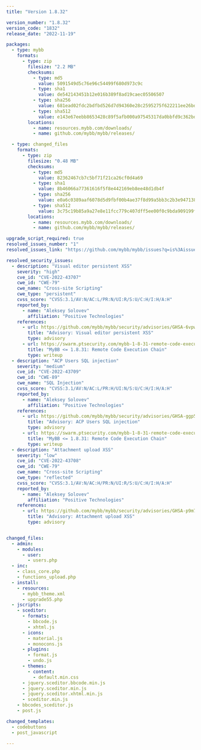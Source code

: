 ```yaml
---
title: "Version 1.8.32"

version_number: "1.8.32"
version_code: "1832"
release_date: "2022-11-19"

packages:
  - type: mybb
    formats:
      - type: zip
        filesize: "2.2 MB"
        checksums:
          - type: md5
            value: 5091549d5c76e96c54499f680d973c9c
          - type: sha1
            value: de542143451b12e016b389f8ad19caec05506507
          - type: sha256
            value: 681ead02fdc2bdfbd526d7d94360e28c2595275f622211ee26bdc0aa9bf3f9bd
          - type: sha512
            value: e143e67eebb8653428c89f5afb000a97545317da0bbfd9c362bd92341635a0542d41f32c8ef25e9d9cefcc4a779973bae2ca3fe13268858b243ada24af712200
        locations:
          - name: resources.mybb.com/downloads/
          - name: github.com/mybb/mybb/releases/

  - type: changed_files
    formats:
      - type: zip
        filesize: "0.48 MB"
        checksums:
          - type: md5
            value: 82362467cb7c5bf71f21ca26cf0d4a69
          - type: sha1
            value: 8b46066a77361616f5f8e442169eb8ee48d1db4f
          - type: sha256
            value: e0a6c0389aaf6078d5d9fbf00b4ae37f8d99a5bb3c2b3e9471381ddfec810cbb
          - type: sha512
            value: 3c75c19b85a9a27e8e11fcc779c407dff5ee00f0c9bda909199f69d2597cf6378c5e9c0559d4ea30e30cfba68d0b7b234ed821e11e7d066122b8d85f81d5b17c
        locations:
          - name: resources.mybb.com/downloads/
          - name: github.com/mybb/mybb/releases/

upgrade_script_required: true
resolved_issues_number: "1"
resolved_issues_link: "https://github.com/mybb/mybb/issues?q=is%3Aissue+is%3Aclosed+label%3As%3Aresolved+-label%3Adev-branch+milestone%3A1.8.32"

resolved_security_issues:
  - description: "Visual editor persistent XSS"
    severity: "high"
    cve_id: "CVE-2022-43707"
    cwe_id: "CWE-79"
    cwe_name: "Cross-site Scripting"
    cwe_type: "persistent"
    cvss_score: "CVSS:3.1/AV:N/AC:L/PR:N/UI:R/S:U/C:H/I:H/A:H"
    reported_by:
      - name: "Aleksey Solovev"
        affiliation: "Positive Technologies"
    references:
      - url: https://github.com/mybb/mybb/security/advisories/GHSA-6vpw-m83q-27px
        title: "Advisory: Visual editor persistent XSS"
        type: advisory
      - url: https://swarm.ptsecurity.com/mybb-1-8-31-remote-code-execution-chain/
        title: "MyBB <= 1.8.31: Remote Code Execution Chain"
        type: writeup
  - description: "ACP Users SQL injection"
    severity: "medium"
    cve_id: "CVE-2022-43709"
    cwe_id: "CWE-89"
    cwe_name: "SQL Injection"
    cvss_score: "CVSS:3.1/AV:N/AC:L/PR:H/UI:N/S:U/C:H/I:H/A:H"
    reported_by:
      - name: "Aleksey Solovev"
        affiliation: "Positive Technologies"
    references:
      - url: https://github.com/mybb/mybb/security/advisories/GHSA-ggp5-454p-867v
        title: "Advisory: ACP Users SQL injection"
        type: advisory
      - url: https://swarm.ptsecurity.com/mybb-1-8-31-remote-code-execution-chain/
        title: "MyBB <= 1.8.31: Remote Code Execution Chain"
        type: writeup
  - description: "Attachment upload XSS"
    severity: "low"
    cve_id: "CVE-2022-43708"
    cwe_id: "CWE-79"
    cwe_name: "Cross-site Scripting"
    cwe_type: "reflected"
    cvss_score: "CVSS:3.1/AV:N/AC:H/PR:N/UI:R/S:U/C:H/I:H/A:H"
    reported_by:
      - name: "Aleksey Solovev"
        affiliation: "Positive Technologies"
    references:
      - url: https://github.com/mybb/mybb/security/advisories/GHSA-p9m7-9qv4-x93w
        title: "Advisory: Attachment upload XSS"
        type: advisory


changed_files:
  - admin:
    - modules:
      - user:
        - users.php
  - inc:
    - class_core.php
    - functions_upload.php
  - install:
    - resources:
      - mybb_theme.xml
      - upgrade55.php
  - jscripts:
    - sceditor:
      - formats:
        - bbcode.js
        - xhtml.js
      - icons:
        - material.js
        - monocons.js
      - plugins:
        - format.js
        - undo.js
      - themes:
        - content:
          - default.min.css
      - jquery.sceditor.bbcode.min.js
      - jquery.sceditor.min.js
      - jquery.sceditor.xhtml.min.js
      - sceditor.min.js
    - bbcodes_sceditor.js
    - post.js

changed_templates:
  - codebuttons
  - post_javascript

---
```

